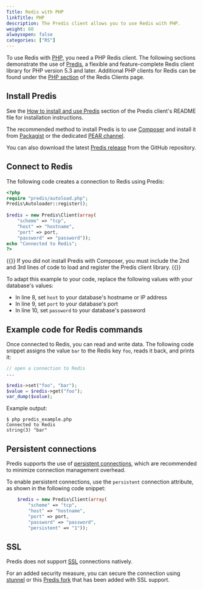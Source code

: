 ```yaml
---
Title: Redis with PHP
linkTitle: PHP
description: The Predis client allows you to use Redis with PHP.
weight: 60
alwaysopen: false
categories: ["RS"]
---
```


To use Redis with [PHP](https://www.php.net/), you need a PHP Redis client. The following sections demonstrate the use of [Predis](https://github.com/nrk/predis), a flexible and feature-complete Redis client library for PHP version 5.3 and later. Additional PHP clients for Redis can be found under the [PHP section](http://redis.io/clients#PHP) of the Redis Clients page.

## Install Predis

See the [How to install and use Predis](https://github.com/nrk/predis#how-to-install-and-use-predis) section of the Predis client's README file for installation instructions.

The recommended method to install Predis is to use [Composer](https://getcomposer.org/) and install it from [Packagist](https://packagist.org/packages/predis/predis) or the dedicated [PEAR channel](http://pear.nrk.io/).

You can also download the latest [Predis release](https://github.com/nrk/predis/releases) from the GitHub repository.

## Connect to Redis

The following code creates a connection to Redis using Predis:

```php
<?php
require "predis/autoload.php";
Predis\Autoloader::register();
    
$redis = new Predis\Client(array(
    "scheme" => "tcp",
    "host" => "hostname",
    "port" => port,
    "password" => "password"));
echo "Connected to Redis";
?>
```
{{<note>}}
If you did not install Predis with Composer, you must include the 2nd and 3rd lines of code to load and register the Predis client library.
{{</note>}}

To adapt this example to your code, replace the following values with your database's values:

- In line 8, set `host` to your database's hostname or IP address
- In line 9, set `port` to your database's port
- In line 10, set `password` to your database's password

## Example code for Redis commands

Once connected to Redis, you can read and write data. The following code snippet assigns the value `bar` to the Redis key `foo`, reads it back, and prints it:

```php
// open a connection to Redis
...
 
$redis->set("foo", "bar");
$value = $redis->get("foo");
var_dump($value);
```

Example output:

    $ php predis_example.php
    Connected to Redis
    string(3) "bar"

## Persistent connections

Predis supports the use of [persistent connections](https://en.wikipedia.org/wiki/HTTP_persistent_connection), which are recommended to minimize connection management overhead.

To enable persistent connections, use the `persistent` connection attribute, as shown in the following code snippet:

```php
    $redis = new Predis\Client(array(
        "scheme" => "tcp",
        "host" => "hostname",
        "port" => port,
        "password" => "password",
        "persistent" => "1"));
```

## SSL

Predis does not support [SSL](https://en.wikipedia.org/wiki/Transport_Layer_Security) connections natively.

For an added security measure, you can secure the connection using [stunnel](https://redislabs.com/blog/using-stunnel-to-secure-redis) or this [Predis fork](https://github.com/RedisLabs/predis) that has been added with SSL support.
